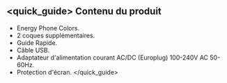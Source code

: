 ## <quick_guide> Contenu du produit

* Energy Phone Colors.
* 2 coques supplémentaires.
* Guide Rapide.
* Câble USB.
* Adaptateur d'alimentation courant AC/DC (Europlug) 100-240V AC 50-60Hz.
* Protection d'écran.
</quick_guide>
